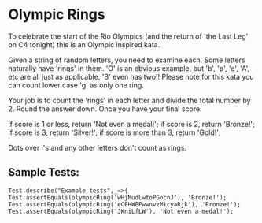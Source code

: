 # Olympic Rings

To celebrate the start of the Rio Olympics (and the return of 'the Last Leg' on C4 tonight) this is an Olympic inspired kata.

Given a string of random letters, you need to examine each. Some letters naturally have 'rings' in them. 'O' is an obvious example, but 'b', 'p', 'e', 'A', etc are all just as applicable. 'B' even has two!! Please note for this kata you can count lower case 'g' as only one ring.

Your job is to count the 'rings' in each letter and divide the total number by 2. Round the answer down. Once you have your final score:

if score is 1 or less, return 'Not even a medal!'; if score is 2, return 'Bronze!'; if score is 3, return 'Silver!'; if score is more than 3, return 'Gold!';

Dots over i's and any other letters don't count as rings.

## Sample Tests:
  ```
  Test.describe("Example tests",_=>{
  Test.assertEquals(olympicRing('wHjMudLwtoPGocnJ'), 'Bronze!');
  Test.assertEquals(olympicRing('eCEHWEPwwnvzMicyaRjk'), 'Bronze!'); 
  Test.assertEquals(olympicRing('JKniLfLW'), 'Not even a medal!'); 
  ```